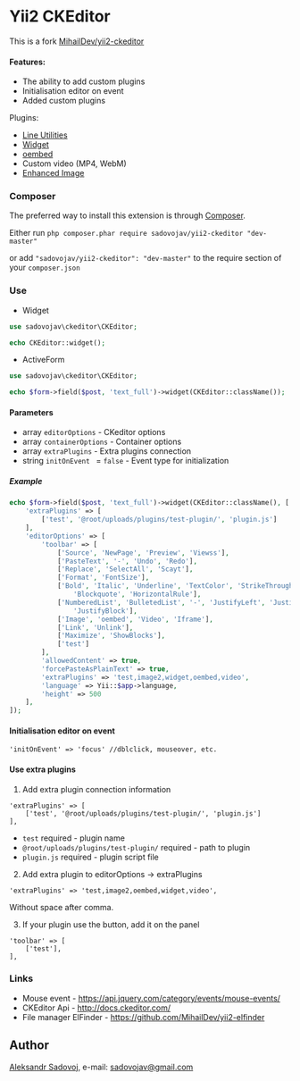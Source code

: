 # Yii2 CKEditor

This is a fork [MihailDev/yii2-ckeditor](https://github.com/MihailDev/yii2-ckeditor)

#### Features:
- The ability to add custom plugins
- Initialisation editor on event
- Added custom plugins 

Plugins:
- [Line Utilities](http://ckeditor.com/addon/lineutils)
- [Widget](http://ckeditor.com/addon/widget)
- [oembed](http://ckeditor.com/addon/oembed)
- Custom video (MP4, WebM)
- [Enhanced Image](http://ckeditor.com/addon/image2)

### Composer

The preferred way to install this extension is through [Composer](http://getcomposer.org/).

Either run ```php composer.phar require sadovojav/yii2-ckeditor "dev-master"```

or add ```"sadovojav/yii2-ckeditor": "dev-master"``` to the require section of your ```composer.json```

### Use

- Widget

```php
use sadovojav\ckeditor\CKEditor;

echo CKEditor::widget();
```

- ActiveForm

```php
use sadovojav\ckeditor\CKEditor;

echo $form->field($post, 'text_full')->widget(CKEditor::className());
```

#### Parameters
- array `editorOptions` - CKeditor options
- array `containerOptions` - Container options
- array `extraPlugins` - Extra plugins connection
- string `initOnEvent ` =  `false` - Event type for initialization

##### Example

```php
echo $form->field($post, 'text_full')->widget(CKEditor::className(), [
    'extraPlugins' => [
        ['test', '@root/uploads/plugins/test-plugin/', 'plugin.js']
    ],
    'editorOptions' => [
        'toolbar' => [
            ['Source', 'NewPage', 'Preview', 'Viewss'],
            ['PasteText', '-', 'Undo', 'Redo'],
            ['Replace', 'SelectAll', 'Scayt'],
            ['Format', 'FontSize'],
            ['Bold', 'Italic', 'Underline', 'TextColor', 'StrikeThrough', '-', 'Outdent', 'Indent', 'RemoveFormat',
                'Blockquote', 'HorizontalRule'],
            ['NumberedList', 'BulletedList', '-', 'JustifyLeft', 'JustifyCenter', 'JustifyRight',
                'JustifyBlock'],
            ['Image', 'oembed', 'Video', 'Iframe'],
            ['Link', 'Unlink'],
            ['Maximize', 'ShowBlocks'],
            ['test']
        ],
        'allowedContent' => true,
        'forcePasteAsPlainText' => true,
        'extraPlugins' => 'test,image2,widget,oembed,video',
        'language' => Yii::$app->language,
        'height' => 500
    ],
]);
```

#### Initialisation editor on event
```
'initOnEvent' => 'focus' //dblclick, mouseover, etc.
```

#### Use extra plugins

1. Add extra plugin connection information
```
'extraPlugins' => [
    ['test', '@root/uploads/plugins/test-plugin/', 'plugin.js']
],
```

- `test` required - plugin name
- `@root/uploads/plugins/test-plugin/` required - path to plugin
- `plugin.js` required - plugin script file
  
2. Add extra plugin to editorOptions -> extraPlugins
```
'extraPlugins' => 'test,image2,oembed,widget,video',
```
Without space after comma.

3. If your plugin use the button, add it on the panel
```
'toolbar' => [
    ['test'],
],
```

### Links

- Mouse event - https://api.jquery.com/category/events/mouse-events/
- CKEditor Api - http://docs.ckeditor.com/
- File manager ElFinder - https://github.com/MihailDev/yii2-elfinder

## Author

[Aleksandr Sadovoj](https://github.com/sadovojav/), e-mail: [sadovojav@gmail.com](mailto:sadovojav@gmail.com)
